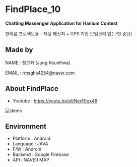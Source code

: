 # FindPlace_10
**Chatting Massenger Application for Hanium Contest**

한이음 프로젝트용 - 채팅 메신저 + GPS 기반 모임관리 앱(구현 중단)



## Made by

NAME : 정근화 (Jung KeunHwa)

EMAIL : rmsghk4254@naver.com



## About FindPlace

- Youtube : https://youtu.be/aVNerFEgx48

![demo](./image/find_place.gif)



## Environment

- Platform : Android
- Language : JAVA
- F/W : Android
- Backend : Google Firebase
- API : NAVER MAP